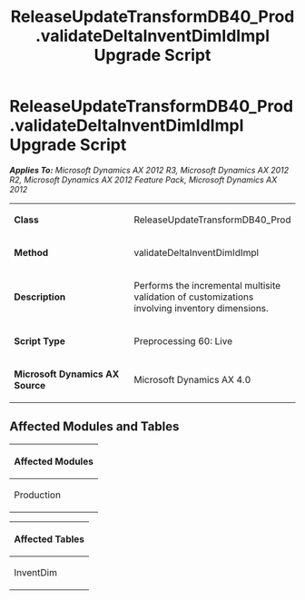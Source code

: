 ﻿---
title: ReleaseUpdateTransformDB40_Prod.validateDeltaInventDimIdImpl Upgrade Script
TOCTitle: ReleaseUpdateTransformDB40_Prod.validateDeltaInventDimIdImpl Upgrade Script
ms:assetid: c38c0627-2d21-1699-3366-18b420a46e98
ms:mtpsurl: https://msdn.microsoft.com/en-us/library/JJ686836(v=AX.60)
ms:contentKeyID: 49711033
ms.date: 05/18/2015
mtps_version: v=AX.60
---

# ReleaseUpdateTransformDB40\_Prod.validateDeltaInventDimIdImpl Upgrade Script 


_**Applies To:** Microsoft Dynamics AX 2012 R3, Microsoft Dynamics AX 2012 R2, Microsoft Dynamics AX 2012 Feature Pack, Microsoft Dynamics AX 2012_

<table>
<colgroup>
<col style="width: 50%" />
<col style="width: 50%" />
</colgroup>
<tbody>
<tr class="odd">
<td><p><strong>Class</strong></p></td>
<td><p>ReleaseUpdateTransformDB40_Prod</p></td>
</tr>
<tr class="even">
<td><p><strong>Method</strong></p></td>
<td><p>validateDeltaInventDimIdImpl</p></td>
</tr>
<tr class="odd">
<td><p><strong>Description</strong></p></td>
<td><p>Performs the incremental multisite validation of customizations involving inventory dimensions.</p></td>
</tr>
<tr class="even">
<td><p><strong>Script Type</strong></p></td>
<td><p>Preprocessing 60: Live</p></td>
</tr>
<tr class="odd">
<td><p><strong>Microsoft Dynamics AX Source</strong></p></td>
<td><p>Microsoft Dynamics AX 4.0</p></td>
</tr>
</tbody>
</table>


## Affected Modules and Tables

<table>
<colgroup>
<col style="width: 100%" />
</colgroup>
<thead>
<tr class="header">
<th><p>Affected Modules</p></th>
</tr>
</thead>
<tbody>
<tr class="odd">
<td><p>Production</p></td>
</tr>
</tbody>
</table>


<table>
<colgroup>
<col style="width: 100%" />
</colgroup>
<thead>
<tr class="header">
<th><p>Affected Tables</p></th>
</tr>
</thead>
<tbody>
<tr class="odd">
<td><p>InventDim</p></td>
</tr>
</tbody>
</table>

  


